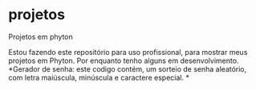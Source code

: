 # projetos
 Projetos em phyton

 Estou fazendo este repositório para uso profissional, para mostrar meus projetos em Phyton.
 Por enquanto tenho alguns em desenvolvimento. 
 *Gerador de senha: este codigo contém, um sorteio de senha aleatório, com letra maiúscula, minúscula e caractere especial.
 *
